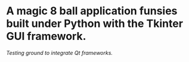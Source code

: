# A magic 8 ball application funsies built under Python with the Tkinter GUI framework.

*Testing ground to integrate Qt frameworks.*